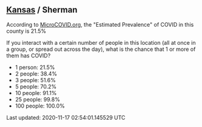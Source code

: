 
## [Kansas](/united-states/kansas) / Sherman

According to [MicroCOVID.org](http://microcovid.org),
the "Estimated Prevalence" of COVID in this county is 21.5%

If you interact with a certain number of people in this location
(all at once in a group, or spread out across the day), what is the chance that
1 or more of them has COVID?

- 1 person: 21.5%
- 2 people: 38.4%
- 3 people: 51.6%
- 5 people: 70.2%
- 10 people: 91.1%
- 25 people: 99.8%
- 100 people: 100.0%

Last updated: 2020-11-17 02:54:01.145529 UTC
